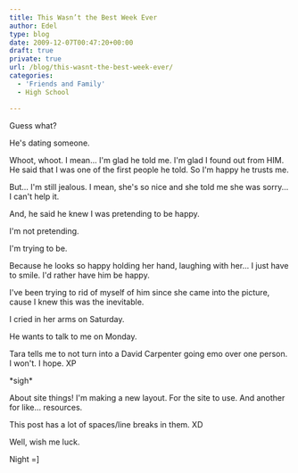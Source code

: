 ```yaml
---
title: This Wasn’t the Best Week Ever
author: Edel
type: blog
date: 2009-12-07T00:47:20+00:00
draft: true
private: true
url: /blog/this-wasnt-the-best-week-ever/
categories:
  - 'Friends and Family'
  - High School

---
```

Guess what?

He's dating someone.

Whoot, whoot. I mean... I'm glad he told me. I'm glad I found out from HIM. He said that I was one of the first people he told. So I'm happy he trusts me.

But... I'm still jealous. I mean, she's so nice and she told me she was sorry... I can't help it.

And, he said he knew I was pretending to be happy.
  
I'm not pretending.
  
I'm trying to be.

Because he looks so happy holding her hand, laughing with her... I just have to smile. I'd rather have him be happy.

I've been trying to rid of myself of him since she came into the picture, cause I knew this was the inevitable.

I cried in her arms on Saturday.
  
He wants to talk to me on Monday.

Tara tells me to not turn into a David Carpenter going emo over one person. I won't. I hope. XP

\*sigh\*

About site things! I'm making a new layout. For the site to use. And another for like... resources.

This post has a lot of spaces/line breaks in them. XD

Well, wish me luck.

Night =]


